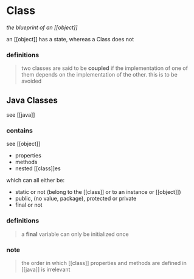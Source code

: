 # Class

_the blueprint of an [[object]]_

an [[object]] has a state, whereas a Class does not

### definitions

> two classes are said to be **coupled** if the implementation of one of them depends on the implementation of the other. this is to be avoided

## Java Classes

see [[java]]

### contains

see [[object]]

- properties
- methods
- nested [[class]]es

which can all either be:

- static or not (belong to the [[class]] or to an instance or [[object]])
- public, (no value, package), protected or private
- final or not

### definitions

> a **final** variable can only be initialized once

### note

> the order in which [[class]] properties and methods are defined in [[java]] is irrelevant
